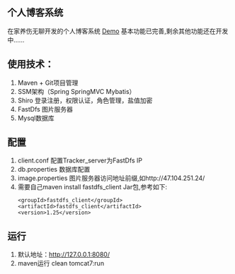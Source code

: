 ## 个人博客系统
在家养伤无聊开发的个人博客系统
[Demo](http://47.104.251.24/)
基本功能已完善,剩余其他功能还在开发中......
## 使用技术：
1. Maven + Git项目管理
2. SSM架构（Spring SpringMVC Mybatis）
3. Shiro 登录注册，权限认证，角色管理，盐值加密
4. FastDfs 图片服务器
5. Mysql数据库

## 配置
1. client.conf 配置Tracker_server为FastDfs IP
2. db.properties 数据库配置
3. image.properties 图片服务器访问地址前缀,如http://47.104.251.24/
4. 需要自己maven install fastdfs_client Jar包,参考如下:
    ```
    <groupId>fastdfs_client</groupId>
    <artifactId>fastdfs_client</artifactId>
    <version>1.25</version>
    ```

## 运行
1. 默认地址：http://127.0.0.1:8080/
2. maven运行 clean tomcat7:run